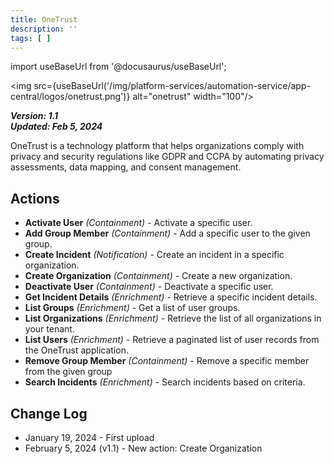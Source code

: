 ```yaml
---
title: OneTrust
description: ''
tags: [ ]
---
```

import useBaseUrl from '@docusaurus/useBaseUrl';

<img src={useBaseUrl('/img/platform-services/automation-service/app-central/logos/onetrust.png')} alt="onetrust" width="100"/>

***Version: 1.1  
Updated: Feb 5, 2024***

OneTrust is a technology platform that helps organizations comply with privacy and security regulations like GDPR and CCPA by automating privacy assessments, data mapping, and consent management.

## Actions

* **Activate User** *(Containment)* - Activate a specific user.
* **Add Group Member** *(Containment)* - Add a specific user to the given group.
* **Create Incident** *(Notification)* - Create an incident in a specific organization.
* **Create Organization** *(Containment)* - Create a new organization.
* **Deactivate User** *(Containment)* - Deactivate a specific user.
* **Get Incident Details** *(Enrichment)* - Retrieve a specific incident details.
* **List Groups** *(Enrichment)* - Get a list of user groups.
* **List Organizations** *(Enrichment)* - Retrieve the list of all organizations in your tenant.
* **List Users** *(Enrichment)* - Retrieve a paginated list of user records from the OneTrust application.
* **Remove Group Member** *(Containment)* - Remove a specific member from the given group
* **Search Incidents** *(Enrichment)* - Search incidents based on criteria.

## Change Log

* January 19, 2024 - First upload
* February 5, 2024 (v1.1) - New action: Create Organization
